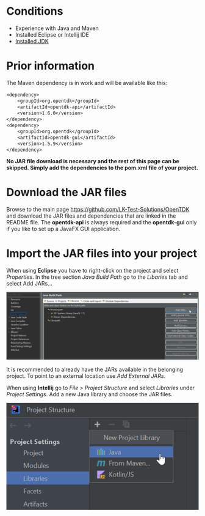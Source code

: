 # Conditions

- Experience with Java and Maven
- Installed Eclipse or Intellij IDE
- [Installed JDK](https://jdk.java.net/ )

# Prior information

The Maven dependency is in work and will be available like this:

```
<dependency>
	<groupId>org.opentdk</groupId>
	<artifactId>opentdk-api</artifactId>
	<version>1.6.0</version>
</dependency>
<dependency>
	<groupId>org.opentdk</groupId>
	<artifactId>opentdk-gui</artifactId>
	<version>1.5.9</version>
</dependency>
```

<b> No JAR file download is necessary and the rest of this page can be skipped. Simply add the dependencies 
to the pom.xml file of your project.</b>


# Download the JAR files

Browse to the main page https://github.com/LK-Test-Solutions/OpenTDK and download the JAR files and dependencies that
are linked in the README file. The <b>opentdk-api</b> is always required and the <b>opentdk-gui</b> only if you like 
to set up a JavaFX GUI application. 


# Import the JAR files into your project

When using <b>Eclipse</b> you have to right-click on the project and select <i>Properties</i>. In the tree section 
<i>Java Build Path</i> go to the <i>Libaries</i> tab and select Add JARs...

![img.png](Eclipse-Add-JAR.png)

It is recommended to already have the JARs available in the belonging project. To point to an external location use 
<i>Add External JARs</i>. 

When using <b>Intellij</b> go to <i>File > Project Structure</i> and select <i>Libraries</i> under 
<i>Project Settings</i>. Add a new Java library and choose the JAR files.

![img.png](Intellij-Add-JAR.png)




